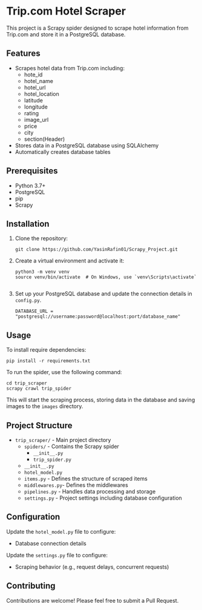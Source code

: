 # Trip.com Hotel Scraper

This project is a Scrapy spider designed to scrape hotel information from Trip.com and store it in a PostgreSQL database.

## Features

- Scrapes hotel data from Trip.com including:
  - hote_id
  - hotel_name
  - hotel_url
  - hotel_location
  - latitude
  - longitude
  - rating
  - image_url
  - price
  - city
  - section(Header)
- Stores data in a PostgreSQL database using SQLAlchemy
- Automatically creates database tables


## Prerequisites

- Python 3.7+
- PostgreSQL
- pip
- Scrapy

## Installation

1. Clone the repository:
   ```
   git clone https://github.com/YasinRafin01/Scrapy_Project.git
   ```

2. Create a virtual environment and activate it:
   ```
   python3 -m venv venv
   source venv/bin/activate  # On Windows, use `venv\Scripts\activate`
  
   ```
3. Set up your PostgreSQL database and update the connection details in `config.py`.
   ```
   DATABASE_URL = "postgresql://username:password@localhost:port/database_name"
   ```

## Usage
To install require dependencies:
```
pip install -r requirements.txt
```

To run the spider, use the following command:

```
cd trip_scraper
scrapy crawl trip_spider
```

This will start the scraping process, storing data in the database and saving images to the `images` directory.

## Project Structure

- `trip_scraper/` - Main project directory
  - `spiders/` - Contains the Scrapy spider
      - `__init__.py`
      - `trip_spider.py`
  - `__init__.py`
  - `hotel_model.py` 
  - `items.py` - Defines the structure of scraped items
  -  `middlewares.py`- Defines the middlewares
  - `pipelines.py` - Handles data processing and storage
  - `settings.py` - Project settings including database configuration


## Configuration

Update the `hotel_model.py` file to configure:
- Database connection details

Update the `settings.py` file to configure:
- Scraping behavior (e.g., request delays, concurrent requests)

## Contributing

Contributions are welcome! Please feel free to submit a Pull Request.
